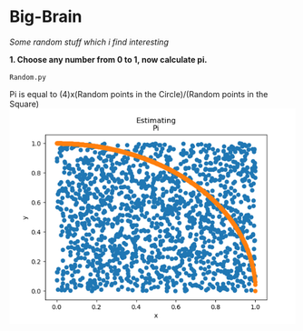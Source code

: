 # Big-Brain
*Some random stuff which i find interesting*

**1. Choose any number from 0 to 1, now calculate pi.**
```
Random.py
```
Pi is equal to (4)x(Random points in the Circle)/(Random points in the Square) 
![Graph for Random.py](/Images/pii.png)
